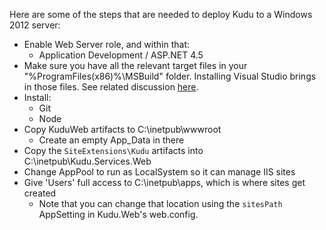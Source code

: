 Here are some of the steps that are needed to deploy Kudu to a Windows 2012 server:

- Enable Web Server role, and within that:
  - Application Development / ASP.NET 4.5
- Make sure you have all the relevant target files in your "%ProgramFiles(x86)%\MSBuild" folder. Installing Visual Studio brings in those files. See related discussion [here](http://stackoverflow.com/questions/3980909/microsoft-webapplication-targets-was-not-found-on-the-build-server-whats-your).
- Install:
  - Git
  - Node
- Copy KuduWeb artifacts to C:\inetpub\wwwroot
  - Create an empty App_Data in there
- Copy the `SiteExtensions\Kudu` artifacts into C:\inetpub\Kudu.Services.Web
- Change AppPool to run as LocalSystem so it can manage IIS sites
- Give 'Users' full access to C:\inetpub\apps, which is where sites get created
  - Note that you can change that location using the `sitesPath` AppSetting in Kudu.Web's web.config.